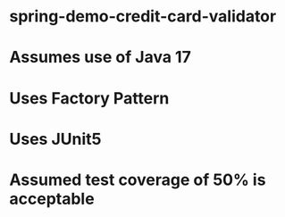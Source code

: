 # spring-demo-credit-card-validator
# Assumes use of Java 17
# Uses Factory Pattern
# Uses JUnit5
# Assumed test coverage of 50% is acceptable
